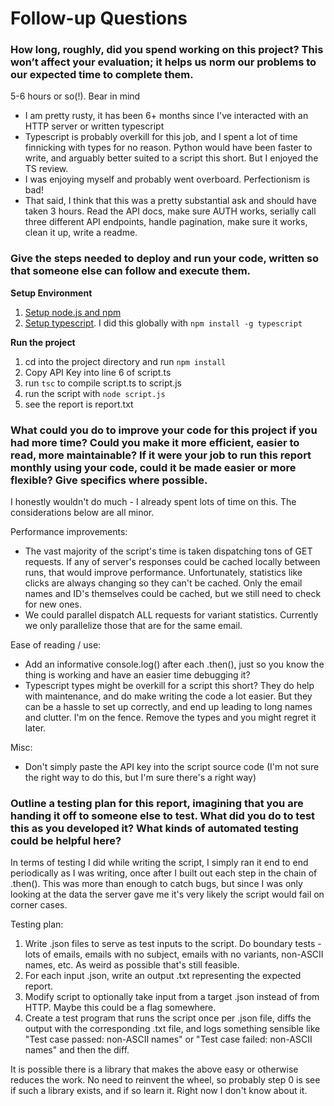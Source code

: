 # Follow-up Questions

### How long, roughly, did you spend working on this project? This won’t affect your evaluation; it helps us norm our problems to our expected time to complete them.

5-6 hours or so(!). Bear in mind

- I am pretty rusty, it has been 6+ months since I've interacted with an HTTP server or written typescript
- Typescript is probably overkill for this job, and I spent a lot of time finnicking with types for no reason. Python would have been faster to write, and arguably better suited to a script this short. But I enjoyed the TS review.
- I was enjoying myself and probably went overboard. Perfectionism is bad!
- That said, I think that this was a pretty substantial ask and should have taken 3 hours. Read the API docs, make sure AUTH works, serially call three different API endpoints, handle pagination, make sure it works, clean it up, write a readme.

### Give the steps needed to deploy and run your code, written so that someone else can follow and execute them.

**Setup Environment**

1. [Setup node.js and npm](https://docs.npmjs.com/downloading-and-installing-node-js-and-npm)
2. [Setup typescript](https://www.typescriptlang.org/download). I did this globally with `npm install -g typescript`

**Run the project**

1. cd into the project directory and run `npm install`
2. Copy API Key into line 6 of script.ts
3. run `tsc` to compile script.ts to script.js
4. run the script with `node script.js`
5. see the report is report.txt

### What could you do to improve your code for this project if you had more time? Could you make it more efficient, easier to read, more maintainable? If it were your job to run this report monthly using your code, could it be made easier or more flexible? Give specifics where possible.

I honestly wouldn't do much - I already spent lots of time on this. The considerations below are all minor.

Performance improvements:

- The vast majority of the script's time is taken dispatching tons of GET requests. If any of server's responses could be cached locally between runs, that would improve performance. Unfortunately, statistics like clicks are always changing so they can't be cached. Only the email names and ID's themselves could be cached, but we still need to check for new ones.
- We could parallel dispatch ALL requests for variant statistics. Currently we only parallelize those that are for the same email.

Ease of reading / use:

- Add an informative console.log() after each .then(), just so you know the thing is working and have an easier time debugging it?
- Typescript types might be overkill for a script this short? They do help with maintenance, and do make writing the code a lot easier. But they can be a hassle to set up correctly, and end up leading to long names and clutter. I'm on the fence. Remove the types and you might regret it later.

Misc:

- Don't simply paste the API key into the script source code (I'm not sure the right way to do this, but I'm sure there's a right way)

### Outline a testing plan for this report, imagining that you are handing it off to someone else to test. What did you do to test this as you developed it? What kinds of automated testing could be helpful here?

In terms of testing I did while writing the script, I simply ran it end to end periodically as I was writing, once after I built out each step in the chain of .then(). This was more than enough to catch bugs, but since I was only looking at the data the server gave me it's very likely the script would fail on corner cases.

Testing plan:

1. Write .json files to serve as test inputs to the script. Do boundary tests - lots of emails, emails with no subject, emails with no variants, non-ASCII names, etc. As weird as possible that's still feasible.
2. For each input .json, write an output .txt representing the expected report.
3. Modify script to optionally take input from a target .json instead of from HTTP. Maybe this could be a flag somewhere.
4. Create a test program that runs the script once per .json file, diffs the output with the corresponding .txt file, and logs something sensible like "Test case passed: non-ASCII names" or "Test case failed: non-ASCII names" and then the diff.

It is possible there is a library that makes the above easy or otherwise reduces the work. No need to reinvent the wheel, so probably step 0 is see if such a library exists, and if so learn it. Right now I don't know about it.
